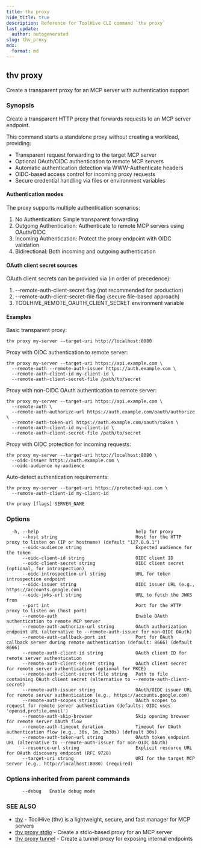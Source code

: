```yaml
---
title: thv proxy
hide_title: true
description: Reference for ToolHive CLI command `thv proxy`
last_update:
  author: autogenerated
slug: thv_proxy
mdx:
  format: md
---
```


## thv proxy

Create a transparent proxy for an MCP server with authentication support

### Synopsis

Create a transparent HTTP proxy that forwards requests to an MCP server endpoint.

This command starts a standalone proxy without creating a workload, providing:

- Transparent request forwarding to the target MCP server
- Optional OAuth/OIDC authentication to remote MCP servers
- Automatic authentication detection via WWW-Authenticate headers
- OIDC-based access control for incoming proxy requests
- Secure credential handling via files or environment variables

#### Authentication modes

The proxy supports multiple authentication scenarios:

1. No Authentication: Simple transparent forwarding
2. Outgoing Authentication: Authenticate to remote MCP servers using OAuth/OIDC
3. Incoming Authentication: Protect the proxy endpoint with OIDC validation
4. Bidirectional: Both incoming and outgoing authentication

#### OAuth client secret sources

OAuth client secrets can be provided via (in order of precedence):

1. --remote-auth-client-secret flag (not recommended for production)
2. --remote-auth-client-secret-file flag (secure file-based approach)
3. TOOLHIVE_REMOTE_OAUTH_CLIENT_SECRET environment variable

#### Examples

Basic transparent proxy:

	thv proxy my-server --target-uri http://localhost:8080

Proxy with OIDC authentication to remote server:

	thv proxy my-server --target-uri https://api.example.com \
	  --remote-auth --remote-auth-issuer https://auth.example.com \
	  --remote-auth-client-id my-client-id \
	  --remote-auth-client-secret-file /path/to/secret

Proxy with non-OIDC OAuth authentication to remote server:

	thv proxy my-server --target-uri https://api.example.com \
	  --remote-auth \
	  --remote-auth-authorize-url https://auth.example.com/oauth/authorize \
	  --remote-auth-token-url https://auth.example.com/oauth/token \
	  --remote-auth-client-id my-client-id \
	  --remote-auth-client-secret-file /path/to/secret

Proxy with OIDC protection for incoming requests:

	thv proxy my-server --target-uri http://localhost:8080 \
	  --oidc-issuer https://auth.example.com \
	  --oidc-audience my-audience

Auto-detect authentication requirements:

	thv proxy my-server --target-uri https://protected-api.com \
	  --remote-auth-client-id my-client-id

```
thv proxy [flags] SERVER_NAME
```

### Options

```
  -h, --help                                    help for proxy
      --host string                             Host for the HTTP proxy to listen on (IP or hostname) (default "127.0.0.1")
      --oidc-audience string                    Expected audience for the token
      --oidc-client-id string                   OIDC client ID
      --oidc-client-secret string               OIDC client secret (optional, for introspection)
      --oidc-introspection-url string           URL for token introspection endpoint
      --oidc-issuer string                      OIDC issuer URL (e.g., https://accounts.google.com)
      --oidc-jwks-url string                    URL to fetch the JWKS from
      --port int                                Port for the HTTP proxy to listen on (host port)
      --remote-auth                             Enable OAuth authentication to remote MCP server
      --remote-auth-authorize-url string        OAuth authorization endpoint URL (alternative to --remote-auth-issuer for non-OIDC OAuth)
      --remote-auth-callback-port int           Port for OAuth callback server during remote authentication (default: 8666) (default 8666)
      --remote-auth-client-id string            OAuth client ID for remote server authentication
      --remote-auth-client-secret string        OAuth client secret for remote server authentication (optional for PKCE)
      --remote-auth-client-secret-file string   Path to file containing OAuth client secret (alternative to --remote-auth-client-secret)
      --remote-auth-issuer string               OAuth/OIDC issuer URL for remote server authentication (e.g., https://accounts.google.com)
      --remote-auth-scopes strings              OAuth scopes to request for remote server authentication (defaults: OIDC uses 'openid,profile,email')
      --remote-auth-skip-browser                Skip opening browser for remote server OAuth flow
      --remote-auth-timeout duration            Timeout for OAuth authentication flow (e.g., 30s, 1m, 2m30s) (default 30s)
      --remote-auth-token-url string            OAuth token endpoint URL (alternative to --remote-auth-issuer for non-OIDC OAuth)
      --resource-url string                     Explicit resource URL for OAuth discovery endpoint (RFC 9728)
      --target-uri string                       URI for the target MCP server (e.g., http://localhost:8080) (required)
```

### Options inherited from parent commands

```
      --debug   Enable debug mode
```

### SEE ALSO

* [thv](thv.md)	 - ToolHive (thv) is a lightweight, secure, and fast manager for MCP servers
* [thv proxy stdio](thv_proxy_stdio.md)	 - Create a stdio-based proxy for an MCP server
* [thv proxy tunnel](thv_proxy_tunnel.md)	 - Create a tunnel proxy for exposing internal endpoints

